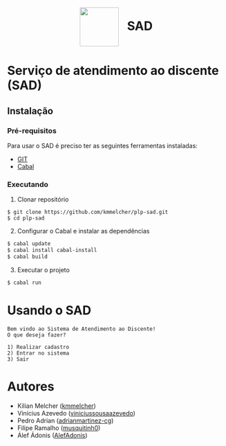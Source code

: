 <h1 align="center">
  <img src="http://www.br2n.com/images/sad/sad.gif" width="90px" align="center">&nbsp;&nbsp;
  SAD
</h1>

# Serviço de atendimento ao discente (SAD)

## Instalação

### Pré-requisitos

Para usar o SAD é preciso ter as seguintes ferramentas instaladas:
 - [GIT](https://git-scm.com/)
 - [Cabal](https://www.haskell.org/cabal/)

### Executando

1. Clonar repositório

```base
$ git clone https://github.com/kmmelcher/plp-sad.git
$ cd plp-sad
```

2. Configurar o Cabal e instalar as dependências

```bash
$ cabal update
$ cabal install cabal-install
$ cabal build
```

3. Executar o projeto
```bash
$ cabal run
```

# Usando o SAD

```
Bem vindo ao Sistema de Atendimento ao Discente!
O que deseja fazer?

1) Realizar cadastro
2) Entrar no sistema
3) Sair
``` 

# Autores

- Kilian Melcher ([kmmelcher](https://github.com/kmmelcher))
- Vinícius Azevedo ([viniciussousaazevedo](https://github.com/viniciussousaazevedo))
- Pedro Adrian ([adrianmartinez-cg](https://github.com/adrianmartinez-cg))
- Filipe Ramalho ([musquitinh0](https://github.com/musquitinh0))
- Álef Ádonis ([AlefAdonis](https://github.com/AlefAdonis))
